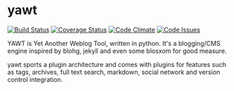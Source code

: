 yawt
====
[![Build Status](https://travis-ci.org/drivet/yawt.svg?branch=master)](https://travis-ci.org/drivet/yawt)
[![Coverage Status](https://coveralls.io/repos/drivet/yawt/badge.svg?branch=master)](https://coveralls.io/r/drivet/yawt?branch=master)
[![Code Climate](https://codeclimate.com/github/drivet/yawt/badges/gpa.svg)](https://codeclimate.com/github/drivet/yawt)
[![Code Issues](https://www.quantifiedcode.com/api/v1/project/488dc46113bb49bf8b676f844c8b9315/badge.svg)](https://www.quantifiedcode.com/app/project/488dc46113bb49bf8b676f844c8b9315)

YAWT is Yet Another Weblog Tool, written in python. It's a blogging/CMS
engine inspired by blohg, jekyll and even some blosxom for good measure.

yawt sports a plugin architecture and comes with plugins for features such
as tags, archives, full text search, markdown, social network and version
control integration.
